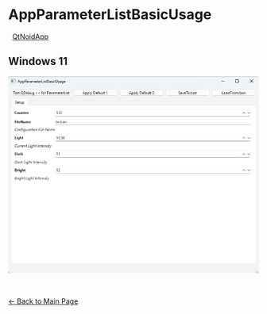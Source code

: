 # AppParameterListBasicUsage

&nbsp;
[QtNoidApp](../QtNoidApp.md)
&nbsp;


## Windows 11

![AppParameterListBasicUsage-Win11](AppParameterListBasicUsage-Win11.png)



&nbsp;

[← Back to Main Page](./../../README.md)

